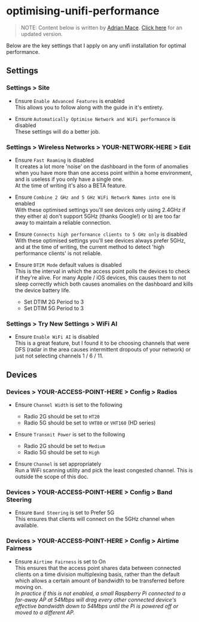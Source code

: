 # optimising-unifi-performance

> NOTE: Content below is written by [Adrian Mace](https://www.adrianmace.com). [Click here](https://www.adrianmace.com/blog/optimising-unifi-performance/) for an updated version.

Below are the key settings that I apply on any unifi installation for optimal performance.

## Settings
### Settings > Site
- Ensure `Enable Advanced Features` is enabled  
This allows you to follow along with the guide in it's entirety.

- Ensure `Automatically Optimise Network and WiFi performance` is disabled  
These settings will do a better job.

### Settings > Wireless Networks > YOUR-NETWORK-HERE > Edit
- Ensure `Fast Roaming` is disabled  
It creates a lot more 'noise' on the dashboard in the form of anomalies when you have more than one access point within a home environment, and is useless if you only have a single one.  
At the time of writing it's also a BETA feature.

- Ensure `Combine 2 GHz and 5 GHz WiFi Network Names into one` is enabled  
With these optimised settings you'll see devices only using 2.4GHz if they either a) don't support 5GHz (thanks Google!) or b) are too far away to maintain a reliable connection.

- Ensure `Connects high performance clients to 5 GHz only` is disabled  
With these optimised settings you'll see devices always prefer 5GHz, and at the time of writing, the current method to detect 'high performance clients' is not reliable.

- Ensure `DTIM Mode` default values is disabled  
This is the interval in which the access point polls the devices to check if they're alive. For many Apple / iOS devices, this causes them to not sleep correctly which both causes anomalies on the dashboard and kills the device battery life.
  - Set DTIM 2G Period to 3
  - Set DTIM 5G Period to 3

### Settings > Try New Settings > WiFi AI
- Ensure `Enable WiFi AI` is disabled  
This is a great feature, but I found it to be choosing channels that were DFS (radar in the area causes intermittent dropouts of your network) or just not selecting channels 1 / 6 / 11.

## Devices
### Devices > YOUR-ACCESS-POINT-HERE > Config > Radios
- Ensure `Channel Width` is set to the following
  - Radio 2G should be set to `HT20`
  - Radio 5G should be set to `VHT80` or `VHT160` (HD series)  

- Ensure `Transmit Power` is set to the following
  - Radio 2G should be set to `Medium`
  - Radio 5G should be set to `High`

- Ensure `Channel` is set appropriately  
Run a WiFi scanning utility and pick the least congested channel. This is outside the scope of this doc.

### Devices > YOUR-ACCESS-POINT-HERE > Config > Band Steering
- Ensure `Band Steering` is set to Prefer 5G  
This ensures that clients will connect on the 5GHz channel when available.

### Devices > YOUR-ACCESS-POINT-HERE > Config > Airtime Fairness
- Ensure `Airtime Fairness` is set to On  
This ensures that the access point shares data between connected clients on a time division multiplexing basis, rather than the default which allows a certain amount of bandwidth to be transferred before moving on.  
_In practice if this is not enabled, a small Raspberry Pi connected to a far-away AP at 54Mbps will drag every other connected device's effective bandwidth down to 54Mbps until the Pi is powered off or moved to a different AP._
